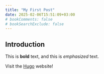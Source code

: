 ```yaml
---
title: "My First Post"
date: 2025-02-06T15:51:09+03:00
# bookComments: false
# bookSearchExclude: false
---
```


## Introduction

This is **bold** text, and this is *emphasized* text.

Visit the [Hugo](https://gohugo.io) website!
